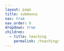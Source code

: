 ```yaml
---
layout: page
title: submenus
nav: true
nav_order: 8
dropdown: true
children:
  - title: teaching
    permalink: /teaching/
---
```

